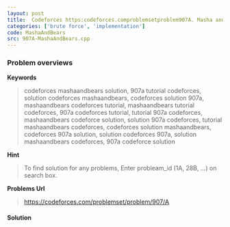 ```yaml
---
layout: post
title:  Codeforces https:codeforces.comproblemsetproblem907A. Masha and Bears solution
categories: ['brute force', 'implementation']
code: MashaAndBears
src: 907A-MashaAndBears.cpp
---
```

### **Problem overviews**

**Keywords**
> codeforces mashaandbears solution, 907a tutorial codeforces, solution codeforces mashaandbears, codeforces solution 907a, mashaandbears codeforces tutorial, mashaandbears tutorial codeforces, 907a codeforces tutorial, tutorial 907a codeforces, mashaandbears codeforce solution, solution 907a codeforces, tutorial mashaandbears codeforces, codeforces solution mashaandbears, codeforces 907a solution, solution codeforces 907a, solution mashaandbears codeforces, 907a codeforce solution

**Hint**
> To find solution for any problems, Enter probleam_id (1A, 28B, ...) on search box. 

**Problems Url**
> https://codeforces.com/problemset/problem/907/A

#### **Solution**



